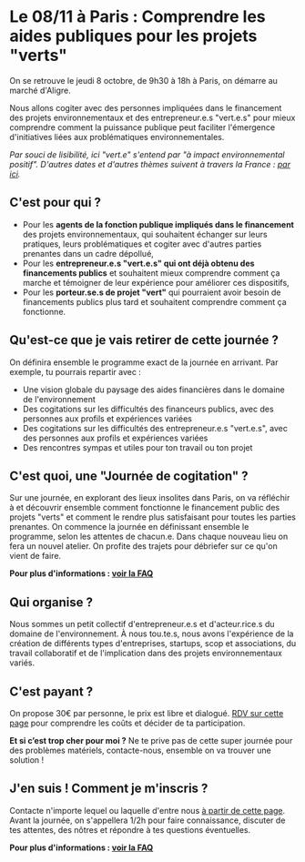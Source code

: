 # Le 08/11 à Paris : Comprendre les aides publiques pour les projets "verts"

On se retrouve le jeudi 8 octobre, de 9h30 à 18h à Paris, on démarre au marché d'Aligre.

Nous allons cogiter avec des personnes impliquées dans le financement des projets environnementaux et des entrepreneur.e.s "vert.e.s" pour mieux comprendre comment la puissance publique peut faciliter l'émergence d'initiatives liées aux problématiques environnementales.

*Par souci de lisibilité, ici "vert.e" s'entend par "à impact environnemental positif".*
*D'autres dates et d'autres thèmes suivent à travers la France : [par ici](../journees-de-cogitation.md).*

## C'est pour qui ?
- Pour les **agents de la fonction publique impliqués dans le financement** des projets environnementaux, qui souhaitent échanger sur leurs pratiques, leurs problématiques et cogiter avec d'autres parties prenantes dans un cadre dépollué,
- Pour les **entrepreneur.e.s "vert.e.s" qui ont déjà obtenu des financements publics** et souhaitent mieux comprendre comment ça marche et témoigner de leur expérience pour améliorer ces dispositifs,
- Pour les **porteur.se.s de projet "vert"** qui pourraient avoir besoin de financements publics plus tard et souhaitent comprendre comment ça fonctionne.

## Qu'est-ce que je vais retirer de cette journée ?

On définira ensemble le programme exact de la journée en arrivant. Par exemple, tu pourrais repartir avec :

- Une vision globale du paysage des aides financières dans le domaine de l'environnement
- Des cogitations sur les difficultés des financeurs publics, avec des personnes aux profils et expériences variées
- Des cogitations sur les difficultés des entrepreneur.e.s "vert.e.s", avec des personnes aux profils et expériences variées
- Des rencontres sympas et utiles pour ton travail ou ton projet

## C'est quoi, une "Journée de cogitation" ?
Sur une journée, en explorant des lieux insolites dans Paris, on va réfléchir à et découvrir ensemble comment fonctionne le financement public des projets "verts" et comment le rendre plus satisfaisant pour toutes les parties prenantes.
On commence la journée en définissant ensemble le programme, selon les attentes de chacun.e.
Dans chaque nouveau lieu on fera un nouvel atelier.
On profite des trajets pour débriefer sur ce qu'on vient de faire.

**Pour plus d'informations : [voir la FAQ](../FAQ-journee-cogitation.md)**

## Qui organise ?
Nous sommes un petit collectif d'entrepreneur.e.s et d'acteur.rice.s du domaine de l'environnement. À nous tou.te.s, nous avons l'expérience de la création de différents types d'entreprises, startups, scop et associations, du travail collaboratif et de l'implication dans des projets environnementaux variés.

## C'est payant ?
On propose 30€ par personne, le prix est libre et dialogué. [RDV sur cette page](../prix-libre-et-dialogue.html) pour comprendre les coûts et décider de ta participation.

**Et si c’est trop cher pour moi ?** 
Ne te prive pas de cette super journée pour des problèmes matériels, contacte-nous, ensemble on va trouver une solution !

## J'en suis ! Comment je m'inscris ?
Contacte n'importe lequel ou laquelle d'entre nous [à partir de cette page](../../a-propos-de-nous/nous-contacter.html).
Avant la journée, on s'appellera 1/2h pour faire connaissance, discuter de tes attentes, des nôtres et répondre à tes questions éventuelles.

**Pour plus d'informations : [voir la FAQ](../FAQ-journee-cogitation.md)**

